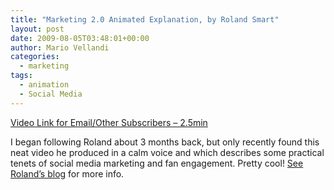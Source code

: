 ```yaml
---
title: "Marketing 2.0 Animated Explanation, by Roland Smart"
layout: post
date: 2009-08-05T03:48:01+00:00
author: Mario Vellandi
categories:
  - marketing
tags:
  - animation
  - Social Media
---
```

[Video Link for Email/Other Subscribers &#8211; 2.5min](http://www.youtube.com/watch?v=R6LD9y-yuoQ)

I began following Roland about 3 months back, but only recently found this neat video he produced in a calm voice and which describes some practical tenets of social media marketing and fan engagement. Pretty cool! [See Roland&#8217;s blog](http://www.rolandsmart.com/author/rsmartx/) for more info.
